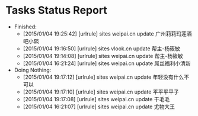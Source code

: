 Tasks Status Report
============

* Finished:
    * [2015/01/04 19:25:42] [urlrule] sites weipai.cn update 广州莉莉玛莲酒吧小熙
    * [2015/01/04 19:16:50] [urlrule] sites vlook.cn update 帮主-杨筱敏
    * [2015/01/04 19:14:08] [urlrule] sites weipai.cn update 帮主-杨筱敏
    * [2015/01/04 16:21:24] [urlrule] sites weipai.cn update 屌丝福利小清新
* Doing Nothing:
    * [2015/01/04 19:17:12] [urlrule] sites weipai.cn update 年轻没有什么不可以
    * [2015/01/04 19:17:10] [urlrule] sites weipai.cn update 平平平平子
    * [2015/01/04 19:17:08] [urlrule] sites weipai.cn update 干毛毛
    * [2015/01/04 16:21:07] [urlrule] sites weipai.cn update 尤物大王
